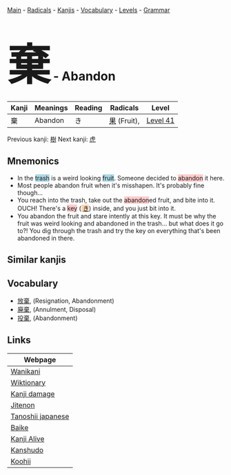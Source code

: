 <style> bigfont {font-size: 100px}</style>
[Main](../index.md) -
[Radicals](../radicals.md) -
[Kanjis](../kanjis.md) -
[Vocabulary](../vocabulary.md) -
[Levels](../levels.md) -
[Grammar](../grammar.md)
# <bigfont> 棄</bigfont> - Abandon 

| Kanji | Meanings | Reading | Radicals | Level |
| --- | --- | --- | --- | --- |
| 棄 | Abandon | き | [果](../radicals/果.md) (Fruit),  | [Level 41](../levels/wk_level41.md) |

Previous kanji: [樹](樹.md) Next kanji: [虎](虎.md) 

## Mnemonics
 * In the <span style="background-color:#ADD8E6"> trash</span> is a weird looking <span style="background-color:#ADD8E6"> fruit</span>. Someone decided to <span style="background-color:#ffcccb"> abandon</span> it here.
* Most people abandon fruit when it's misshapen. It's probably fine though...
* You reach into the trash, take out the <span style="background-color:#ffcccb"> abandon</span>ed fruit, and bite into it. OUCH! There's a <span style="background-color:#ffcccb"> key</span> (<span style="background-color:#fed8b1"> [き](https://jisho.org/search/き)</span>) inside, and you just bit into it.
* You abandon the fruit and stare intently at this key. It must be why the fruit was weird looking and abandoned in the trash... but what does it go to?! You dig through the trash and try the key on everything that's been abandoned in there.


## Similar kanjis
 


## Vocabulary
 * [放棄](../vocabulary/棄.md), (Resignation, Abandonment)
* [廃棄](../vocabulary/棄.md), (Annulment, Disposal)
* [投棄](../vocabulary/棄.md), (Abandonment)



## Links 

| Webpage |
| --- |
| [Wanikani          ](https://www.wanikani.com/kanji/棄) |
| [Wiktionary        ](https://en.wiktionary.org/wiki/棄) |
| [Kanji damage      ](http://www.kanjidamage.com/kanji/search?utf8=✓&q=棄) |
| [Jitenon           ](https://jitenon.com/kanji/棄) |
| [Tanoshii japanese ](https://www.tanoshiijapanese.com/dictionary/kanji.cfm?k=棄) |
| [Baike             ](https://baike.baidu.com/item/棄) |
| [Kanji Alive       ](https://app.kanjialive.com/棄) |
| [Kanshudo          ](https://www.kanshudo.com/searchmn?q=棄) |
| [Koohii            ](https://kanji.koohii.com/study/kanji/棄) |
